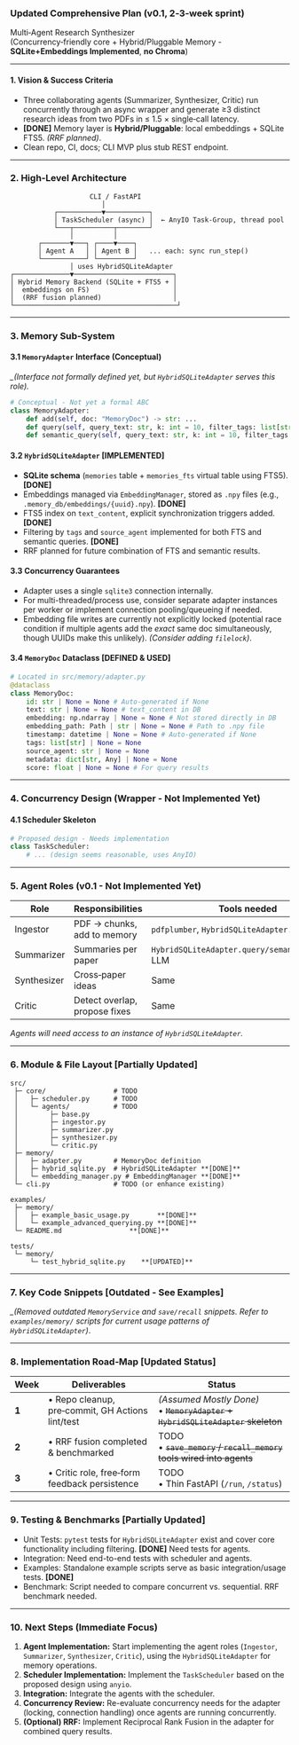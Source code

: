 ### Updated Comprehensive Plan (v0.1, 2‑3‑week sprint)  
Multi‑Agent Research Synthesizer  
(Concurrency‑friendly core + Hybrid/Pluggable Memory - **SQLite+Embeddings Implemented**, **no Chroma**)

---

#### 1. Vision & Success Criteria
*   Three collaborating agents (Summarizer, Synthesizer, Critic) run concurrently through an async wrapper and generate ≥3 distinct research ideas from two PDFs in ≤ 1.5 × single‑call latency.
*   **[DONE]** Memory layer is **Hybrid/Pluggable**: local embeddings + SQLite FTS5. *(RRF planned)*.
*   Clean repo, CI, docs; CLI MVP plus stub REST endpoint.

---

### 2. High‑Level Architecture
```text
                    CLI / FastAPI
                       │
           ┌───────────▼───────────┐
           │ TaskScheduler (async) │  ← AnyIO Task‑Group, thread pool
           └───┬──────────┬────────┘
               │          │
       ┌───────▼───┐ ┌────▼────┐
       │ Agent A   │ │ Agent B │   ... each: sync run_step()
       └───────────┘ └─────────┘
               │ uses HybridSQLiteAdapter
┌──────────────▼─────────────────────────┐
│ Hybrid Memory Backend (SQLite + FTS5 + │
│  embeddings on FS)                     │
│  (RRF fusion planned)                  │
└─────────────────────────────────────────┘
```

---

### 3. Memory Sub‑System

#### 3.1 `MemoryAdapter` Interface (Conceptual)
*_(Interface not formally defined yet, but `HybridSQLiteAdapter` serves this role).*
```python
# Conceptual - Not yet a formal ABC
class MemoryAdapter:
    def add(self, doc: "MemoryDoc") -> str: ...
    def query(self, query_text: str, k: int = 10, filter_tags: list[str] | None = None, filter_source_agents: list[str] | None = None) -> list["MemoryDoc"]: ... # FTS
    def semantic_query(self, query_text: str, k: int = 10, filter_tags: list[str] | None = None, filter_source_agents: list[str] | None = None) -> list["MemoryDoc"]: ... # Semantic
```

#### 3.2 `HybridSQLiteAdapter` **[IMPLEMENTED]**
*   **SQLite schema** (`memories` table + `memories_fts` virtual table using FTS5). **[DONE]**
*   Embeddings managed via `EmbeddingManager`, stored as `.npy` files (e.g., `.memory_db/embeddings/{uuid}.npy`). **[DONE]**
*   FTS5 index on `text_content`, explicit synchronization triggers added. **[DONE]**
*   Filtering by `tags` and `source_agent` implemented for both FTS and semantic queries. **[DONE]**
*   RRF planned for future combination of FTS and semantic results.

#### 3.3 Concurrency Guarantees
*   Adapter uses a single `sqlite3` connection internally.
*   For multi-threaded/process use, consider separate adapter instances per worker or implement connection pooling/queueing if needed.
*   Embedding file writes are currently not explicitly locked (potential race condition if multiple agents add the *exact* same doc simultaneously, though UUIDs make this unlikely). *(Consider adding `filelock`)*.

#### 3.4 `MemoryDoc` Dataclass **[DEFINED & USED]**
```python
# Located in src/memory/adapter.py
@dataclass
class MemoryDoc:
    id: str | None = None # Auto-generated if None
    text: str | None = None # text_content in DB
    embedding: np.ndarray | None = None # Not stored directly in DB
    embedding_path: Path | str | None = None # Path to .npy file
    timestamp: datetime | None = None # Auto-generated if None
    tags: list[str] | None = None
    source_agent: str | None = None
    metadata: dict[str, Any] | None = None
    score: float | None = None # For query results
```

---

### 4. Concurrency Design (Wrapper - Not Implemented Yet)

#### 4.1 Scheduler Skeleton
```python
# Proposed design - Needs implementation
class TaskScheduler:
    # ... (design seems reasonable, uses AnyIO)
```

---

### 5. Agent Roles (v0.1 - Not Implemented Yet)

| Role | Responsibilities | Tools needed | Status |
|------|------------------|--------------|--------|
| Ingestor | PDF → chunks, add to memory | `pdfplumber`, `HybridSQLiteAdapter.add()` | TODO |
| Summarizer | Summaries per paper | `HybridSQLiteAdapter.query/semantic_query()`, LLM | TODO |
| Synthesizer | Cross‑paper ideas | Same | TODO |
| Critic | Detect overlap, propose fixes | Same | TODO |

*Agents will need access to an instance of `HybridSQLiteAdapter`.*

---

### 6. Module & File Layout **[Partially Updated]**

```
src/
 ├─ core/                 # TODO
 │   ├─ scheduler.py      # TODO
 │   └─ agents/           # TODO
 │        ├─ base.py
 │        ├─ ingestor.py
 │        ├─ summarizer.py
 │        ├─ synthesizer.py
 │        └─ critic.py
 ├─ memory/
 │   ├─ adapter.py        # MemoryDoc definition
 │   ├─ hybrid_sqlite.py  # HybridSQLiteAdapter **[DONE]**
 │   └─ embedding_manager.py # EmbeddingManager **[DONE]**
 └─ cli.py                # TODO (or enhance existing)

examples/
 ├─ memory/
 │   ├─ example_basic_usage.py       **[DONE]**
 │   └─ example_advanced_querying.py **[DONE]**
 └─ README.md                 **[DONE]**

tests/
 └─ memory/
     └─ test_hybrid_sqlite.py    **[UPDATED]**
```

---

### 7. Key Code Snippets **[Outdated - See Examples]**
*_(Removed outdated `MemoryService` and `save/recall` snippets. Refer to `examples/memory/` scripts for current usage patterns of `HybridSQLiteAdapter`)*.

---

### 8. Implementation Road‑Map **[Updated Status]**

| Week | Deliverables | Status |
|------|--------------|--------|
| **1** | • Repo cleanup, pre‑commit, GH Actions lint/test | *(Assumed Mostly Done)*<br>• ~~`MemoryAdapter` + `HybridSQLiteAdapter` skeleton~~ | **DONE** (Full adapter)<br>• ~~`MemoryService` with add/query (semantic only)~~ | **DONE** (Via Adapter)<br>• Ingestor agent + unit tests | TODO |
| **2** | • RRF fusion completed & benchmarked | TODO<br>• ~~`save_memory` / `recall_memory` tools wired into agents~~ | (Use adapter directly) TODO<br>• Scheduler integrated, Summarizer & Synthesizer roles | TODO<br>• ~~Single‑writer coroutine + locking proof~~ | (Review concurrency needs) TODO<br>• Integration test (max_concurrent=1 & 3) | TODO<br>• **[NEW]** Example scripts created & tested | **DONE** |
| **3** | • Critic role, free‑form feedback persistence | TODO<br>• Thin FastAPI (`/run`, `/status`) | TODO<br>• README demo script, blog‑style docs | TODO (Examples README done)<br>• Performance / rate‑limit tuning, timeouts | TODO<br>• Final CI: unit, integration, benchmark < 60 s | TODO |

--- 

### 9. Testing & Benchmarks **[Partially Updated]**
*   Unit Tests: `pytest` tests for `HybridSQLiteAdapter` exist and cover core functionality including filtering. **[DONE]** Need tests for agents.
*   Integration: Need end-to-end tests with scheduler and agents.
*   Examples: Standalone example scripts serve as basic integration/usage tests. **[DONE]**
*   Benchmark: Script needed to compare concurrent vs. sequential. RRF benchmark needed.

---

### 10. Next Steps (Immediate Focus)
1.  **Agent Implementation:** Start implementing the agent roles (`Ingestor`, `Summarizer`, `Synthesizer`, `Critic`), using the `HybridSQLiteAdapter` for memory operations.
2.  **Scheduler Implementation:** Implement the `TaskScheduler` based on the proposed design using `anyio`.
3.  **Integration:** Integrate the agents with the scheduler.
4.  **Concurrency Review:** Re-evaluate concurrency needs for the adapter (locking, connection handling) once agents are running concurrently.
5.  **(Optional) RRF:** Implement Reciprocal Rank Fusion in the adapter for combined query results.
